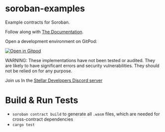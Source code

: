 # soroban-examples <!-- omit in toc -->

Example contracts for Soroban.

Follow along with [The Documentation](https://soroban.stellar.org/docs/).

Open a development environment on GitPod:

[![Open in Gitpod](https://gitpod.io/button/open-in-gitpod.svg)](https://gitpod.io/#https://github.com/stellar/soroban-examples)

WARNING: These implementations have not been tested or audited. They are likely
to have significant errors and security vulnerabilities. They should not be
relied on for any purpose.

Join us In the [Stellar Developers Discord server](https://discord.gg/stellardev)

# Build & Run Tests

- `soroban contract build` to generate all `.wasm` files, which are needed for cross-contract dependencies
- `cargo test`
